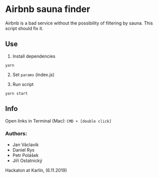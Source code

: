 # Airbnb sauna finder

Airbnb is a bad service without the possibility of filtering by sauna. This script should fix it.

## Use

1. Install dependencies

```
yarn
```

2. Set `params` (index.js)

3. Run script

```
yarn start
```

## Info

Open links in Terminal (Mac): `CMD + [double click]`

### Authors:

- Jan Václavík
- Daniel Rys
- Petr Polášek
- Jiří Ostatnický

Hackaton at Karlín, (6.11.2019)
